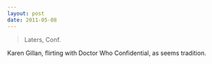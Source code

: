 ```yaml
---
layout: post
date: 2011-05-08
---
```


>Laters, Conf.

Karen Gillan, flirting with Doctor Who Confidential, as seems tradition.
